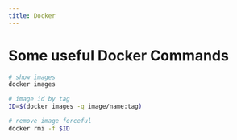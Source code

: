 ```yaml
---
title: Docker
---
```


# Some useful Docker Commands

```bash
# show images
docker images

# image id by tag
ID=$(docker images -q image/name:tag)

# remove image forceful
docker rmi -f $ID
```